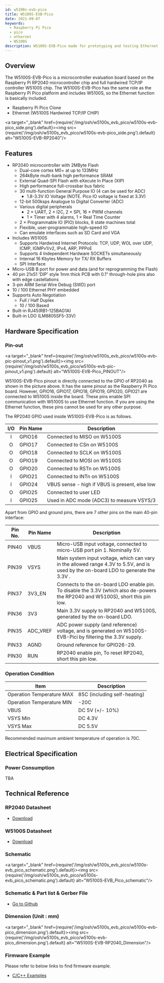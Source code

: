 ```yaml
---
id: w5100s-evb-pico
title: W5100S-EVB-Pico
date: 2021-09-07
keywords:
  - Raspberry Pi Pico
  - pico
  - ethernet
  - W5100S
description: W5100S-EVB-Pico made for prototyping and testing Ethernet capabilities on Pico
---
```


## Overview

The W5100S-EVB-Pico is a microcontroller evaluation board based on the Raspberry Pi RP2040 microcontroller chip and full hardwired TCP/IP controller W5100S chip. The W5100S-EVB-Pico has the same role as the Raspberry Pi Pico platform and includes W5100S, so the Ethernet function is basically included.

- Raspberry Pi Pico Clone
- Ethernet (W5100S Hardwired TCP/IP CHIP)

<a target="_blank" href={require('/img/osh/w5100s_evb_pico/w5100s-evb-pico_side.png').default}><img src={require('/img/osh/w5100s_evb_pico/w5100s-evb-pico_side.png').default} alt="W5100S-EVB-RP2040"/></a>


## Features

- RP2040 microcontroller with 2MByte Flash
  - Dual-core cortex M0+ at up to 133MHz
  - 264kByte multi-bank high performance SRAM
  - External Quad-SPI Flash with eXecute In Place (XIP)
  - High performance full-crossbar bus fabric  
  - 30 multi-function General Purpose IO (4 can be used for ADC)
    - 1.8-3.3V IO Voltage (NOTE. Pico IO voltage is fixed at 3.3V)
  - 12-bit 500ksps Analogue to Digital Converter (ADC)
  - Various digital peripherals
    - 2 × UART, 2 × I2C, 2 × SPI, 16 × PWM channels
    - 1 × Timer with 4 alarms, 1 × Real Time Counter
  - 2 × Programmable IO (PIO) blocks, 8 state machines total
  - Flexible, user-programmable high-speed IO
  - Can emulate interfaces such as SD Card and VGA  
- Includes W5100S
  - Supports Hardwired Internet Protocols: TCP, UDP, WOL over UDP, ICMP, IGMPv1/v2, IPv4, ARP, PPPoE
  - Supports 4 Independent Hardware SOCKETs simultaneously
  - Internal 16 Kbytes Memory for TX/ RX Buffers
  - SPI Interface
- Micro-USB B port for power and data (and for reprogramming the Flash)
- 40 pin 21x51 'DIP' style 1mm thick PCB with 0.1" through-hole pins also with edge castellations
- 3-pin ARM Serial Wire Debug (SWD) port
- 10 / 100 Ethernet PHY embedded
- Supports Auto Negotiation
  - Full / Half Duplex
  - 10 / 100 Based
- Built-in RJ45(RB1-125BAG1A)
- Built-in LDO (LM8805SF5-33V)

## Hardware Specification

### Pin-out

<a target="_blank" href={require('/img/osh/w5100s_evb_pico/w5100s-evb-pic-pinout_v1.png').default}><img src={require('/img/osh/w5100s_evb_pico/w5100s-evb-pic-pinout_v1.png').default} alt="W5100S-EVB-Pico_PINOUT"/></a>

W5100S-EVB-Pico pinout is directly connected to the GPIO of RP2040 as shown in the picture above. It has the same pinout as the Raspberry Pi Pico board. However, GPIO16, GPIO17, GPIO18, GPIO19, GPIO20, GPIO21 are connected to W5100S inside the board. These pins enable SPI communication with W5100S to use Ethernet function. If you are using the Ethernet function, these pins cannot be used for any other purpose.

The RP2040 GPIO used inside W5100S-EVB-Pico is as follows.

| I/O  | Pin Name | Description                                    |
| :--: | -------- | ---------------------------------------------- |
|  I   | GPIO16   | Connected to MISO on W5100S                    |
|  O   | GPIO17   | Connected to CSn on W5100S                     |
|  O   | GPIO18   | Connected to SCLK on W5100S                    |
|  O   | GPIO19   | Connected to MOSI on W5100S                    |
|  O   | GPIO20   | Connected to RSTn on W5100S                    |
|  I   | GPIO21   | Connected to INTn on W5100S                    |
|  I   | GPIO24   | VBUS sense - high if VBUS is present, else low |
|  O   | GPIO25   | Connected to user LED                          |
|  I   | GPIO25   | Used in ADC mode (ADC3) to measure VSYS/3      |



Apart from GPIO and ground pins, there are 7 other pins on the main 40-pin interface:

| Pin No. | Pin Name | Description                                                  |
| ------- | -------- | ------------------------------------------------------------ |
| PIN40   | VBUS     | Micro-USB input voltage, connected to micro-USB port pin 1. Nominally 5V. |
| PIN39   | VSYS     | Main system input voltage, which can vary in the allowed range 4.3V to 5.5V, and is used by the on-board LDO to generate the 3.3V . |
| PIN37   | 3V3_EN   | Connects to the on-board LDO enable pin. To disable the 3.3V (which also de-powers the RP2040 and W5100S), short this pin low. |
| PIN36   | 3V3      | Main 3.3V supply to RP2040  and W5100S, generated by the on-board LDO. |
| PIN35   | ADC_VREF | ADC power supply (and reference) voltage, and is generated on W5100S-EVB-Pici by filtering the 3.3V supply. |
| PIN33   | AGND     | Ground reference for GPIO26-29.                              |
| PIN30   | RUN      | RP2040 enable pin, To reset RP2040, short this pin low.      |



### Operation Condition

| Item                      | Description                  |
| ------------------------- | ---------------------------- |
| Operation Temperature MAX | 85C (including self-heating) |
| Operation Temperature MIN | -20C                         |
| VBUS                      | DC 5V (+/- 10%)              |
| VSYS Min                  | DC 4.3V                      |
| VSYS Max                  | DC 5.5V                      |

Recommended maximum ambient temperature of operation is 70C.

## Electrical Specification

### Power Consumption

TBA

## Technical Reference

### RP2040 Datasheet

- [Download](https://datasheets.raspberrypi.org/rp2040/rp2040-datasheet.pdf)

### W5100S Datasheet

- [Download](https://docs.wiznet.io/Product/iEthernet/W5100S/overview)

### Schematic

<a target="_blank" href={require('/img/osh/w5100s_evb_pico/w5100s-evb_pico_schematic.png').default}><img src={require('/img/osh/w5100s_evb_pico/w5100s-evb_pico_schematic.png').default} alt="W5100S-EVB_Pico_schematic"/></a>

### Schematic & Part list & Gerber File

- [Go to Github](https://github.com/Wiznet/Hardware-Files-of-WIZnet/tree/master/02_iEthernet/W5100S/W5100S-EVB-Pico_V100)

### Dimension (Unit : mm)

<a target="_blank" href={require('/img/osh/w5100s_evb_pico/w5100s-evb-pico_dimension.png').default}><img src={require('/img/osh/w5100s_evb_pico/w5100s-evb-pico_dimension.png').default} alt="W5100S-EVB-RP2040_Dimension"/></a>

### Firmware Example

Please refer to below links to find firmware example.

- [C/C++ Examples](https://github.com/Wiznet/RP2040-HAT-C)